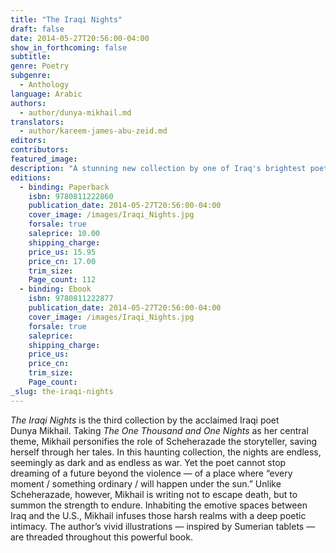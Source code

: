 ```yaml
---
title: "The Iraqi Nights"
draft: false
date: 2014-05-27T20:56:00-04:00
show_in_forthcoming: false
subtitle:
genre: Poetry
subgenre:
  - Anthology
language: Arabic
authors:
  - author/dunya-mikhail.md
translators:
  - author/kareem-james-abu-zeid.md
editors:
contributors:
featured_image:
description: "A stunning new collection by one of Iraq's brightest poetic voices "
editions:
  - binding: Paperback
    isbn: 9780811222860
    publication_date: 2014-05-27T20:56:00-04:00
    cover_image: /images/Iraqi_Nights.jpg
    forsale: true
    saleprice: 10.00
    shipping_charge:
    price_us: 15.95
    price_cn: 17.00
    trim_size:
    Page_count: 112
  - binding: Ebook
    isbn: 9780811222877
    publication_date: 2014-05-27T20:56:00-04:00
    cover_image: /images/Iraqi_Nights.jpg
    forsale: true
    saleprice:
    shipping_charge:
    price_us:
    price_cn:
    trim_size:
    Page_count:
_slug: the-iraqi-nights
---
```


_The Iraqi Nights_ is the third collection by the acclaimed Iraqi poet Dunya Mikhail. Taking _The One Thousand and One Nights_ as her central theme, Mikhail personifies the role of Scheherazade the storyteller, saving herself through her tales. In this haunting collection, the nights are endless, seemingly as dark and as endless as war. Yet the poet cannot stop dreaming of a future beyond the violence — of a place where “every moment / something ordinary / will happen under the sun.” Unlike Scheherazade, however, Mikhail is writing not to escape death, but to summon the strength to endure. Inhabiting the emotive spaces between Iraq and the U.S., Mikhail infuses those harsh realms with a deep poetic intimacy. The author’s vivid illustrations — inspired by Sumerian tablets — are threaded throughout this powerful book.

